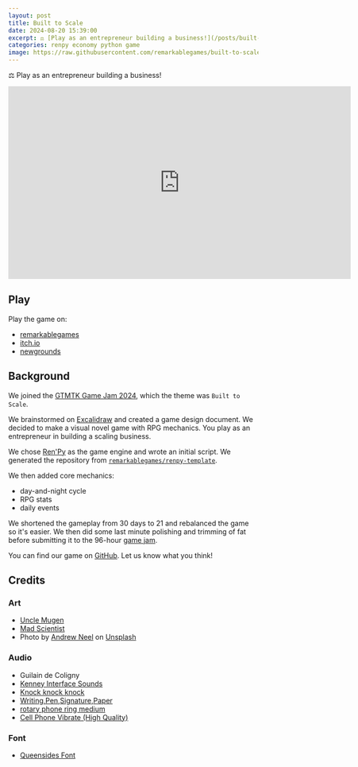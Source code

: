 ```yaml
---
layout: post
title: Built to Scale
date: 2024-08-20 15:39:00
excerpt: ⚖️ [Play as an entrepreneur building a business!](/posts/built-to-scale)
categories: renpy economy python game
image: https://raw.githubusercontent.com/remarkablegames/built-to-scale/master/design/cover.jpg
---
```


⚖️ Play as an entrepreneur building a business!

<iframe src="https://remarkablegames.org/built-to-scale/" frameBorder="0" width="690" height="388" style="display: block; margin: 0 auto;"></iframe>

## Play

Play the game on:

- [remarkablegames](https://remarkablegames.org/built-to-scale)
- [itch.io](https://remarkablegames.itch.io/built-to-scale)
- [newgrounds](https://www.newgrounds.com/portal/view/945558)

## Background

We joined the [GTMTK Game Jam 2024](https://itch.io/jam/gmtk-2024), which the theme was `Built to Scale`.

We brainstormed on [Excalidraw](https://excalidraw.com/#json=y8nO6uwZN7OQLXonmG9WB,TJgAuz71GFU8QkH8YdFVoA) and created a game design document. We decided to make a visual novel game with RPG mechanics. You play as an entrepreneur in building a scaling business.

We chose [Ren'Py](https://www.renpy.org/) as the game engine and wrote an initial script. We generated the repository from [`remarkablegames/renpy-template`](https://github.com/remarkablegames/renpy-template).

We then added core mechanics:

- day-and-night cycle
- RPG stats
- daily events

We shortened the gameplay from 30 days to 21 and rebalanced the game so it's easier. We then did some last minute polishing and trimming of fat before submitting it to the 96-hour [game jam](https://itch.io/jam/gmtk-2024/rate/2910953).

You can find our game on [GitHub](https://github.com/remarkablegames/built-to-scale). Let us know what you think!

## Credits

### Art

- [Uncle Mugen](https://lemmasoft.renai.us/forums/viewtopic.php?t=17302)
- [Mad Scientist](https://twitter.com/mad_scientist92)
- Photo by [Andrew Neel](https://unsplash.com/@andrewtneel) on [Unsplash](https://unsplash.com/photos/macbook-pro-white-ceramic-mugand-black-smartphone-on-table-cckf4TsHAuw)

### Audio

- Guilain de Coligny
- [Kenney Interface Sounds](https://kenney.nl/assets/interface-sounds)
- [Knock knock knock](https://pixabay.com/sound-effects/knock-knock-knock-40474/)
- [Writing,Pen,Signature,Paper](https://pixabay.com/sound-effects/writingpensignaturepaper-102967/)
- [rotary phone ring medium](https://pixabay.com/sound-effects/rotary-phone-ring-medium-103869/)
- [Cell Phone Vibrate (High Quality)](https://pixabay.com/sound-effects/cell-phone-vibrate-high-quality-34034/)

### Font

- [Queensides Font](https://www.fontspace.com/queensides-font-f90306)
